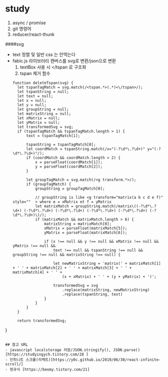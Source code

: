 # study
1. async / promise
2. git 명령어
3. reducer/react-thunk

####svg
- text 정렬 및 일반 css 는 안먹는다
- fabic.js 라이브러리 캔버스를 svg로 변환/json으로 변환  
  1. textBox 사용 시 <g><text><tspan></tspan</text></g> 로 구조화 
  2. tspan 제거 함수
  ```
  function deleteTspan(svg) {
    let tspanTagMatch = svg.match(/<tspan.*>(.*)<\/tspan>/); 
    let tspanString = null;
    let text = null;
    let x = null;
    let y = null;
    let groupString = null;
    let matrixString = null;
    let xMatrix = null;
    let yMatrix = null;
    let transformedSvg = svg;
    if (tspanTagMatch && tspanTagMatch.length > 1) {
        text = tspanTagMatch[1];

        tspanString = tspanTagMatch[0];
        let coordMatch = tspanString.match(/x="(-?\d*\.?\d+)" y="(-?\d*\.?\d+)"/);
        if (coordMatch && coordMatch.length > 2) {
            x = parseFloat(coordMatch[1]);
            y = parseFloat(coordMatch[2]);
        }

        let groupTagMatch = svg.match(/<g transform.*>/);
        if (groupTagMatch) {
            groupString = groupTagMatch[0];

            // groupString is like <g transform="matrix(a b c d e f)" style=""  > where e = xMatrix et f = yMatrix
            let matrixMatch = groupString.match(/matrix\((-?\d*\.?\d+) (-?\d*\.?\d+) (-?\d*\.?\d+) (-?\d*\.?\d+) (-?\d*\.?\d+) (-?\d*\.?\d+)\)/);
            if (matrixMatch && matrixMatch.length > 6) {
                matrixString = matrixMatch[0];
                xMatrix = parseFloat(matrixMatch[5]);
                yMatrix = parseFloat(matrixMatch[6]);

                if (x !== null && y !== null && xMatrix !== null && yMatrix !== null &&
                    text !== null && tspanString !== null && groupString !== null && matrixString !== null) {

                    let newMatrixString = 'matrix(' + matrixMatch[1] + ' ' + matrixMatch[2] + ' ' + matrixMatch[3] + ' ' + matrixMatch[4] + ' ' +
                        (x + xMatrix) + ' ' + (y + yMatrix) + ')';

                    transformedSvg = svg
                        .replace(matrixString, newMatrixString)
                        .replace(tspanString, text)
                }
            }
        }
    }

    return transformedSvg;
}
  ```
  
## 참고 URL
- javascript localstorage 저장/JSON.stringify(), JSON.parse()[https://studyingych.tistory.com/28 ]
- 인피니트 스크롤(리액트)[https://y0c.github.io/2019/06/30/react-infinite-scroll/]
- 정규식 [https://beomy.tistory.com/21]
